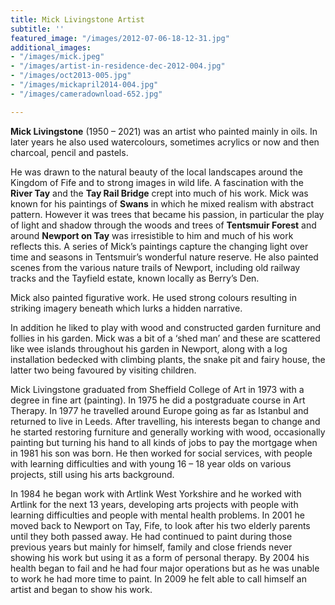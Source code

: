 ```yaml
---
title: Mick Livingstone Artist
subtitle: ''
featured_image: "/images/2012-07-06-18-12-31.jpg"
additional_images:
- "/images/mick.jpeg"
- "/images/artist-in-residence-dec-2012-004.jpg"
- "/images/oct2013-005.jpg"
- "/images/mickapril2014-004.jpg"
- "/images/cameradownload-652.jpg"

---
```

**Mick Livingstone** (1950 – 2021) was an artist who painted mainly in oils. In later years he also used watercolours, sometimes acrylics or now and then charcoal, pencil and pastels.

He was drawn to the natural beauty of the local landscapes around the Kingdom of Fife and to strong images in wild life. A fascination with the **River Tay** and the **Tay Rail Bridge** crept into much of his work. Mick was known for his paintings of **Swans** in which he mixed realism with abstract pattern. However it was trees that became his passion, in particular the play of light and shadow through the woods and trees of **Tentsmuir Forest** and around **Newport on Tay** was irresistible to him and much of his work reflects this. A series of Mick’s paintings capture the changing light over time and seasons in Tentsmuir’s wonderful nature reserve. He also painted scenes from the various nature trails of Newport, including old railway tracks and the Tayfield estate, known locally as Berry’s Den.

Mick also painted figurative work. He used strong colours resulting in striking imagery beneath which lurks a hidden narrative.

In addition he liked to play with wood and constructed garden furniture and follies in his garden. Mick was a bit of a ‘shed man’ and these are scattered like wee islands throughout his garden in Newport, along with a log installation bedecked with climbing plants, the snake pit and fairy house, the latter two being favoured by visiting children.

Mick Livingstone graduated from Sheffield College of Art in 1973 with a degree in fine art (painting). In 1975 he did a postgraduate course in Art Therapy. In 1977 he travelled around Europe going as far as Istanbul and returned to live in Leeds. After travelling, his interests began to change and he started restoring furniture and generally working with wood, occasionally painting but turning his hand to all kinds of jobs to pay the mortgage when in 1981 his son was born. He then worked for social services, with people with learning difficulties and with young 16 – 18 year olds on various projects, still using his arts background.

In 1984 he began work with Artlink West Yorkshire and he worked with Artlink for the next 13 years, developing arts projects with people with learning difficulties and people with mental health problems. In 2001 he moved back to Newport on Tay, Fife, to look after his two elderly parents until they both passed away. He had continued to paint during those previous years but mainly for himself, family and close friends never showing his work but using it as a form of personal therapy. By 2004 his health began to fail and he had four major operations but as he was unable to work he had more time to paint. In 2009 he felt able to call himself an artist and began to show his work.